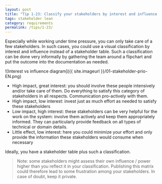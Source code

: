 ```yaml
---
layout: post
title: "Tip 1-23: Classify your stakeholders by interest and influence!"
tags: stakeholder lean
category: requirements
permalink: /tips/1-23/
---
```


Especially while working under time pressure, you can only take care of
a few stakeholders. In such cases, you could use a visual classification
by interest and influence instead of a stakeholder table.
Such a classification can be done very informally by gathering the team
around a flipchart and put the outcome into the documentation as needed.

![Interest vs influence diagram]({{ site.imageurl }}/01-stakeholder-prio-EN.png)

 * High impact, great interest: you should involve these people intensively and/or take care of them. Do everything to satisfy this category of stakeholders in all respects. Communication pro-actively with them.
 * High impact, low interest: invest just as much effort as needed to satisfy these stakeholders
 * Low impact, high interest: these stakeholders can be very helpful for the work on the system: involve them actively and keep them appropriately informed. They can particularly provide feedback on all types of technical or domain details.
 * Little effect, low interest: here you could minimize your effort and only provide the information these stakeholders would consume when necessary

Ideally, you have a stakeholder table plus such a classification.

>Note: some stakeholders might assess their own influence / power higher than
you reflect it in your classification. Publishing this matrix could therefore lead to some frustration among your stakeholders. In case of doubt, keep it private.
